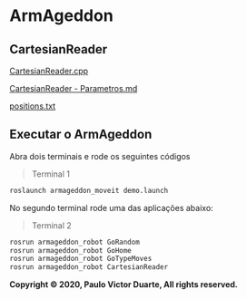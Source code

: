 # ArmAgeddon

##  CartesianReader

 [CartesianReader.cpp ](armageddon_robot/src/CartesianReader.cpp)

[CartesianReader - Parametros.md](CartesianReaderParametros.md)

[positions.txt](armageddon_robot/arquivos/positions.txt)

## Executar o ArmAgeddon

Abra dois terminais e rode os seguintes códigos

> Terminal 1

```bash
roslaunch armageddon_moveit demo.launch
```

No segundo terminal rode uma das aplicações abaixo:

> Terminal 2

```bash
rosrun armageddon_robot GoRandom
rosrun armageddon_robot GoHome
rosrun armageddon_robot GoTypeMoves
rosrun armageddon_robot CartesianReader
```



**Copyright &copy; 2020, Paulo Victor Duarte, All rights reserved.**

